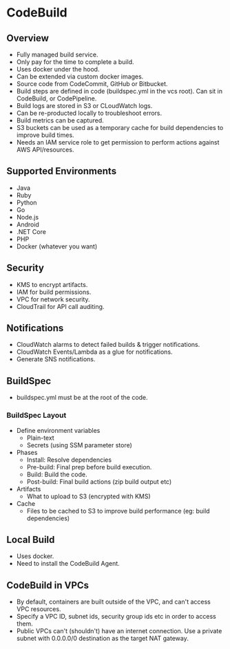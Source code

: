# CodeBuild

## Overview

- Fully managed build service.
- Only pay for the time to complete a build.
- Uses docker under the hood.
- Can be extended via custom docker images.
- Source code from CodeCommit, GitHub or Bitbucket.
- Build steps are defined in code (buildspec.yml in the vcs root). Can sit in CodeBuild, or CodePipeline.
- Build logs are stored in S3 or CLoudWatch logs.
- Can be re-producted locally to troubleshoot errors.
- Build metrics can be captured.
- S3 buckets can be used as a temporary cache for build dependencies to improve build times.
- Needs an IAM service role to get permission to perform actions against AWS API/resources.

## Supported Environments

- Java
- Ruby
- Python
- Go
- Node.js
- Android
- .NET Core
- PHP
- Docker (whatever you want)

## Security

- KMS to encrypt artifacts.
- IAM for build permissions.
- VPC for network security.
- CloudTrail for API call auditing.

## Notifications

- CloudWatch alarms to detect failed builds & trigger notifications.
- CloudWatch Events/Lambda as a glue for notifications.
- Generate SNS notifications.

## BuildSpec

- buildspec.yml must be at the root of the code.

### BuildSpec Layout

- Define environment variables
  - Plain-text
  - Secrets (using SSM parameter store)
- Phases
  - Install: Resolve dependencies
  - Pre-build: Final prep before build execution.
  - Build: Build the code.
  - Post-build: Final build actions (zip build output etc)
- Artifacts
  - What to upload to S3 (encrypted with KMS)
- Cache
  - Files to be cached to S3 to improve build performance (eg: build dependencies)

## Local Build

- Uses docker.
- Need to install the CodeBuild Agent.

## CodeBuild in VPCs

- By default, containers are built outside of the VPC, and can't access VPC resources.
- Specify a VPC ID, subnet ids, security group ids etc in order to access them.
- Public VPCs can't (shouldn't) have an internet connection. Use a private subnet with 0.0.0.0/0 destination as the target NAT gateway.
